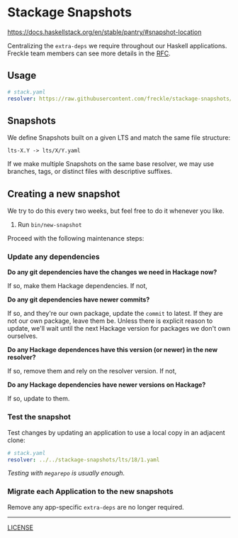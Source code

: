 # Stackage Snapshots

https://docs.haskellstack.org/en/stable/pantry/#snapshot-location

Centralizing the `extra-deps` we require throughout our Haskell applications.
Freckle team members can see more details in the [RFC][rfc].

[rfc]: https://renaissancelearning.atlassian.net/wiki/spaces/EN/pages/41987178508/Shared+Backend+Stackage+Snapshot

## Usage

```yaml
# stack.yaml
resolver: https://raw.githubusercontent.com/freckle/stackage-snapshots/main/lts/17/15.yaml
```

## Snapshots

We define Snapshots built on a given LTS and match the same file structure:

```
lts-X.Y -> lts/X/Y.yaml
```

If we make multiple Snapshots on the same base resolver, we may use branches,
tags, or distinct files with descriptive suffixes.

## Creating a new snapshot

We try to do this every two weeks, but feel free to do it whenever you like.

1. Run `bin/new-snapshot`

Proceed with the following maintenance steps:

### Update any dependencies

**Do any git dependencies have the changes we need in Hackage now?**

If so, make them Hackage dependencies. If not,

**Do any git dependencies have newer commits?**

If so, and they're our own package, update the `commit` to latest. If they are
not our own package, leave them be. Unless there is explicit reason to update,
we'll wait until the next Hackage version for packages we don't own ourselves.

**Do any Hackage dependences have this version (or newer) in the new resolver?**

If so, remove them and rely on the resolver version. If not,

**Do any Hackage dependencies have newer versions on Hackage?**

If so, update to them.

### Test the snapshot

Test changes by updating an application to use a local copy in an adjacent
clone:

```yaml
# stack.yaml
resolver: ../../stackage-snapshots/lts/18/1.yaml
```

*Testing with `megarepo` is usually enough.*

### Migrate each Application to the new snapshots

Remove any app-specific `extra-deps` are no longer required.

---

[LICENSE](./LICENSE)
